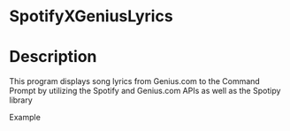 # SpotifyXGeniusLyrics

# Description

This program displays song lyrics from Genius.com to the Command Prompt by utilizing the Spotify and Genius.com APIs as well as the Spotipy library

Example
